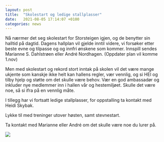 ```yaml
---
layout: post
title:  "Skolestart og ledige stallplasser"
date:   2021-08-05 17:14:07 +0100
categories: news
---
```


Nå nærmer det seg skolestart for Storsteigen igjen, og de benytter sin halltid på dagtid. Dagens hallplan vil gjelde inntil videre, vi forsøker etter beste evne og tilpasse og og innfri ønskene som kommer. Innspill sendes Marianne S. Dahlstrøen eller André Nordhagen. (Oppdater plan vil komme 1.nov)

Men med skolestart og rekord stort inntak på skolen vil det være mange ukjente som kanskje ikke helt kan hallens regler, vær vennlig, og si HEI og tilby hjelp og støtte om det skulle være behov. Vær en god ambassadør og inkluder nye medlemmer inn i hallen vår og hestemiljøet. Skulle det være noe, så si ifra på en vennlig måte.


I tillegg har vi fortsatt ledige stallplasser, for oppstalling ta kontakt med Heidi Skybak.

Lykke til med treninger utover høsten, samt stevnestart.

Ta kontakt med Marianne eller André om det skulle være noe du lurer på. 

![](/fjellregionensridehall/assets/2021-08-05-skolestart.jpg)

